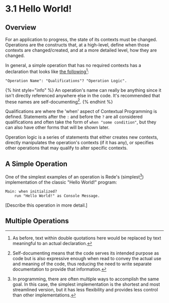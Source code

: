 # 3.1  Hello World!

## Overview

For an application to progress, the state of its contexts must be changed. Operations are the constructs that, at a high-level, define when those contexts are changed/created, and at a more detailed level, how they are changed.

In general, a simple operation that has no required contexts has a declaration that looks like [the following](#user-content-fn-1)[^1]:

```
"Operation Name": "Qualifications"? "Operation Logic".
```

{% hint style="info" %}
An operation's name can really be anything since it isn't directly referenced anywhere else in the code. It's recommended that these names are self-documenting[^2].
{% endhint %}

Qualifications are where the 'when' aspect of Contextual Programming is defined. Statements after the `:` and before the `?` are all considered qualifications and often take the form of `when "some condition"`, but they can also have other forms that will be shown later.

Operation logic is a series of statements that either creates new contexts, directly manipulates the operation's contexts (if it has any), or specifies other operations that may qualify to alter specific contexts.

## A Simple Operation

One of the simplest examples of an operation is Rede's (simplest[^3]) implementation of the classic "Hello World!" program:

```
Main: when initialized?
    run "Hello World!" as Console Message.
```

\[Describe this operation in more detail.]

## Multiple Operations



[^1]: As before, text within double quotations here would be replaced by text meaningful to an actual declaration.

[^2]: Self-documenting means that the code serves its intended purpose as code but is also expressive enough when read to convey the actual use and meaning of the code, thus reducing the need to write separate documentation to provide that information.

[^3]: In programming, there are often multiple ways to accomplish the same goal. In this case, the simplest implementation is the shortest and most streamlined version, but it has less flexibility and provides less control than other implementations.

